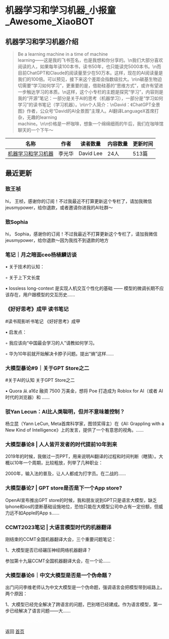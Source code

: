 # 机器学习和学习机器_小报童_Awesome_XiaoBOT

## 机器学习和学习机器介绍
> Be a learning machine in a time of machine  
learning——这是我的飞书签名，也是我想和你分享的。\n我们大部分喜欢阅读的人，如果每年读100本书，读书50年，也只能读完5000本书。\n而目前ChatGPT和Claude的阅读量至少在50万本。这样，现在的AI阅读量是我们的100倍。可以预见，接下来这个差距会指数级拉大。\n\n碳基生物迫切需要“学习如何学习”，更重要的是，借助硅基的“思维方式”，或许有望进一步触达学习的本质。\n这样，这个小专栏的主题是探究“学习”，内容则是我的“开源”笔记：一部分是关于AI的思考（机器学习），一部分是“学习如何学习”的读书笔记（学习机器）。\n\n个人简介：\nDavid：《ChatGPT全景图》作者，公众号“David的AI全景图”主理人。AI翻译LanguageX首席打杂，无趣的learning  
machine。\n\n价格是一杯咖啡，想象一个绵绵细雨的午后，我们在咖啡馆聊天的一个下午～  
  


|名称|作者|读者数量|内容数量|更新时间|
|---|---|---|---|---|
|[机器学习和学习机器](https://xiaobot.net/p/learningmachine?refer=0b133df9-27dc-423b-8101-639049001c13)|李光华|David Lee|24人|513篇|2024-09-10|

## 最近更新
### 致王祯

hi， 王桢，感谢你的订阅！不过我最近不打算更新这个专栏了，请加我微信jeusmypower，给你退款，或者邀请你进我的AI社群～

### 致Sophia

hi， Sophia，感谢你的订阅！不过我最近不打算更新这个专栏了，请加我微信jeusmypower，给你退款～因为我找不到退款的地方

### 笔记｜月之暗面ceo杨植麟访谈

• 关于技术的认知：

◦ 关于上下文长度

▪ lossless long-context 是实现人机交互个性化的基础 —— 模型的微调长期不应该存在，用户跟模型的交互历史......

### 《好好思考》成甲 读书笔记

#读书观影听书笔记 《好好思考》成甲

• 启发点：

◦ 我应该向“中国最会学习的人”请教如何学习。

◦ 华为10年前就开始解决卡脖子问题。提出“熵”这样......

### 大模型暴论#9｜关于GPT Store之二

#关于AI的认知 关于GPT Store之二

• Quora 从 a16z 融资 7500 万美金，想将 Poe 打造成为 Roblox for AI（或者 AI 时代的浏览器）和 ......

### 驳Yan Lecun：AI比人类聪明，但并不意味着控制？

杨立昆（Yann LeCun, Meta首席科学家，图领奖得主）在《AI: Grappling with a New Kind of
Intelligence》上的发言，提供了一个有意思的视角。......

### 大模型暴论8 | 人人皆开发者的时代提前10年到来

2019年的时候，我做过一页PPT，用来说明AI翻译的过程和时间判断（瞎猜）。大概以10年一个周期，比较粗放，列举了几种职业：

2000年，输入法的普及，让人人都成为打字员。在二战的......

### 大模型暴论7 | GPT store是否是下一个App store?

OpenAI宣布推出GPT
store的时候，我和朋友说到GPT只是语言大模型，缺乏Iphone和ios的垄断基础设施地位，恐怕只能在大模型公司中占有一定份额，但威力远不如Apple的App
s......

### CCMT2023笔记 | 大语言模型时代的机器翻译

刚结束的CCMT全国机器翻译大会，三个重要问题笔记：

1、大模型是否已经碾压神经网络机器翻译？

参加第十九届CCMT全国机器翻译大会，在一个论......

### 大模型暴论6｜中文大模型是否是一个伪命题？

出门问问李维老师认为中文大模型是一个伪命题，强调语言会把模型带到岐路上。两个原因：

1、大模型已经完全解决了跨语言的问题，巴别塔已经建成。作为语言模型，第一步已经解决了语言问题——大......


<a href="https://github.com/Reno9527/awesome-xiaobot" style="color: white; text-decoration: none;">awesome-xiaobot</a>

返回 [首页](../README.md)
